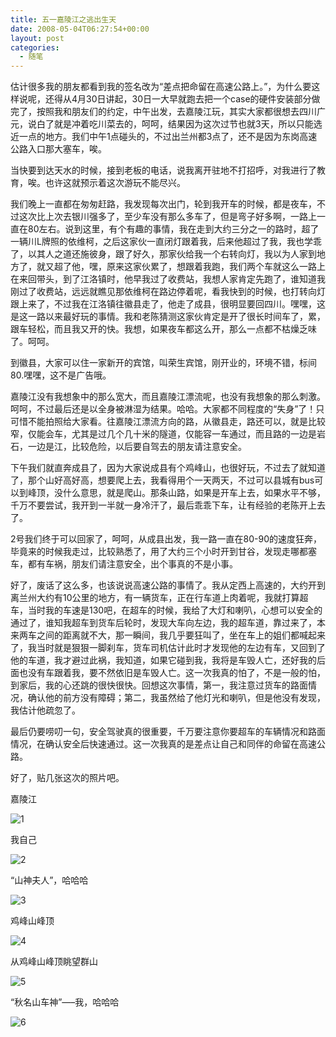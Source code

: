 ```yaml
---
title: 五一嘉陵江之逃出生天
date: 2008-05-04T06:27:54+00:00
layout: post
categories:
  - 随笔
---
```


估计很多我的朋友都看到我的签名改为“差点把命留在高速公路上。”，为什么要这样说呢，还得从4月30日讲起，30日一大早就跑去把一个case的硬件安装部分做完了，按照我和朋友们的约定，中午出发，去嘉陵江玩，其实大家都很想去四川广元，说白了就是冲着吃川菜去的，呵呵，结果因为这次过节也就3天，所以只能选近一点的地方。我们中午1点碰头的，不过出兰州都3点了，还不是因为东岗高速公路入口那大塞车，唉。

当快要到达天水的时候，接到老板的电话，说我离开驻地不打招呼，对我进行了教育，唉。也许这就预示着这次游玩不能尽兴。

我们晚上一直都在匆匆赶路，我发现每次出门，轮到我开车的时候，都是夜车，不过这次比上次去银川强多了，至少车没有那么多车了，但是弯子好多啊，一路上一直在80左右。说到这里，有个有趣的事情，我在走到大约三分之一的路时，超了一辆川L牌照的依维柯，之后这家伙一直闭灯跟着我，后来他超过了我，我也学乖了，以其人之道还施彼身，跟了好久，那家伙给我一个右转向灯，我以为人家到地方了，就又超了他，嘿，原来这家伙累了，想跟着我跑，我们两个车就这么一路上在来回带头，到了江洛镇时，他早我过了收费站，我想人家肯定先跑了，谁知道我刚过了收费站，远远就瞧见那依维柯在路边停着呢，看我快到的时候，也打转向灯跟上来了，不过我在江洛镇往徽县走了，他走了成县，很明显要回四川。嘿嘿，这是这一路以来最好玩的事情。我和老陈猜测这家伙肯定是开了很长时间车了，累，跟车轻松，而且我又开的快。我想，如果夜车都这么开，那么一点都不枯燥乏味了。呵呵。

到徽县，大家可以住一家新开的宾馆，叫荣生宾馆，刚开业的，环境不错，标间80.嘿嘿，这不是广告哦。
<!--more-->
嘉陵江没有我想象中的那么宽大，而且嘉陵江漂流呢，也没有我想象的那么刺激。呵呵，不过最后还是以全身被淋湿为结果。哈哈。大家都不同程度的“失身”了！只可惜不能拍照给大家看。往嘉陵江漂流方向的路，从徽县走，路还可以，就是比较窄，仅能会车，尤其是过几个几十米的隧道，仅能容一车通过，而且路的一边是岩石，一边是江，比较危险，以后要自驾去的朋友请注意安全。

下午我们就直奔成县了，因为大家说成县有个鸡峰山，也很好玩，不过去了就知道了，那个山好高好高，想要爬上去，我看得用个一天两天，不过可以县城有bus可以到峰顶，没什么意思，就是爬山。那条山路，如果是开车上去，如果水平不够，千万不要尝试，我开到一半就一身冷汗了，最后乖乖下车，让有经验的老陈开上去了。

2号我们终于可以回家了，呵呵，从成县出发，我一路一直在80-90的速度狂奔，毕竟来的时候我走过，比较熟悉了，用了大约三个小时开到甘谷，发现走哪都塞车，都有车祸，朋友们请注意安全，出个事真的不是小事。

好了，废话了这么多，也该说说高速公路的事情了。我从定西上高速的，大约开到离兰州大约有10公里的地方，有一辆货车，正在行车道上肉着呢，我就打算超车，当时我的车速是130吧，在超车的时候，我给了大灯和喇叭，心想可以安全的通过了，谁知我超车到货车后轮时，发现大车向左边，我的超车道，靠过来了，本来两车之间的距离就不大，那一瞬间，我几乎要狂叫了，坐在车上的姐们都喊起来了，我当时就是狠狠一脚刹车，货车司机估计此时才发现他的左边有车，又回到了他的车道，我才避过此祸，我知道，如果它碰到我，我将是车毁人亡，还好我的后面也没有车跟着我，要不然依旧是车毁人亡。这一次我真的怕了，不是一般的怕，到家后，我的心还跳的很快很快。回想这次事情，第一，我注意过货车的路面情况，确认他的前方没有障碍；第二，我虽然给了他灯光和喇叭，但是他没有发现，我估计他疏忽了。

最后仍要唠叨一句，安全驾驶真的很重要，千万要注意你要超车的车辆情况和路面情况，在确认安全后快速通过。这一次我真的是差点让自己和同伴的命留在高速公路。

好了，贴几张这次的照片吧。

嘉陵江

![1](http://hiphotos.baidu.com/stanley159/pic/item/239081237d8d98419822eda6.jpg)

我自己

![2](http://hiphotos.baidu.com/stanley159/abpic/item/5deb4ab11c6f4147092302a0.jpg)

“山神夫人”，哈哈哈

![3](http://hiphotos.baidu.com/stanley159/abpic/item/a850c44f5671ff25afc3abad.jpg)

鸡峰山峰顶

![4](http://hiphotos.baidu.com/stanley159/abpic/item/f40268c348b20246b319a8af.jpg)

从鸡峰山峰顶眺望群山

![5](http://hiphotos.baidu.com/stanley159/abpic/item/44247e12c97acbddc3fd78a9.jpg)

“秋名山车神”—–我，哈哈哈

![6](http://hiphotos.baidu.com/stanley159/abpic/item/094fc508207c02c262d986b4.jpg)